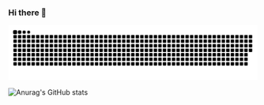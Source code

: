 ### Hi there 👋
![Snake animation](https://github.com/mjaeger293/mjaeger293/blob/output/github-contribution-grid-snake.svg)

![Anurag's GitHub stats](https://github-readme-stats.vercel.app/api?username=mjaeger293&count_private=true)

<!--
**mjaeger293/mjaeger293** is a ✨ _special_ ✨ repository because its `README.md` (this file) appears on your GitHub profile.

Here are some ideas to get you started:

- 🔭 I’m currently working on ...
- 🌱 I’m currently learning ...
- 👯 I’m looking to collaborate on ...
- 🤔 I’m looking for help with ...
- 💬 Ask me about ...
- 📫 How to reach me: ...
- 😄 Pronouns: ...
- ⚡ Fun fact: ...
-->
